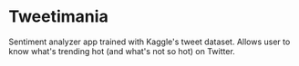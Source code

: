 # Tweetimania
Sentiment analyzer app trained with Kaggle's tweet dataset. Allows user to know what's trending hot (and what's not so hot)
on Twitter. 
